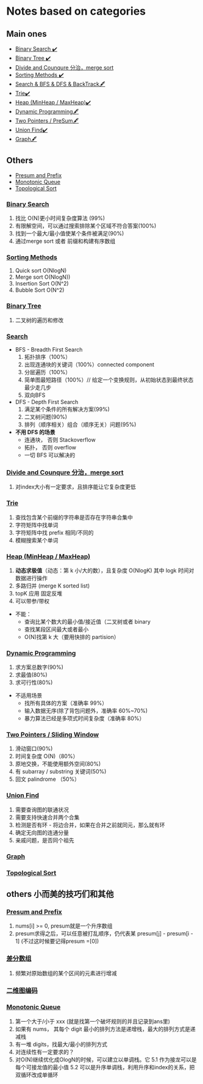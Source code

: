 # Notes based on categories

## Main ones

- [Binary Search :heavy_check_mark:](#Binary-Search)
- [Binary Tree :heavy_check_mark:](#Binary-Tree)
- [Divide and Counqure 分治，merge sort](#Divide-and-Counqure-分治-merge-sort)
- [Sorting Methods :heavy_check_mark:](#Sorting-Methods)
- [Search & BFS & DFS & BackTrack:fountain_pen:](#Search)
- [Trie:heavy_check_mark:](#Trie)
- [Heap (MinHeap / MaxHeap):heavy_check_mark:](#heap-minheap--maxheap)
- [Dynamic Programming:fountain_pen:](#Dynamic-Programming)
- [Two Pointers / PreSum:fountain_pen:](#Two-Pointers-/-PreSum)
- [Union Find:heavy_check_mark:](#Union-Find)
- [Graph:fountain_pen:](#Graph)
## Others

- [Presum and Prefix](#Presum-and-Prefix)
- [Monotonic Queue](#Monotonic-Queue)
- [Topological Sort](#Topological-Sort)

### [Binary Search](https://github.com/lilyzhaoyilu/LeetCode-Notes/blob/master/NotesBasedOnCategories/Binary%20Search%20Updated.md)

1. 找比 O(N)更小时间复杂度算法 (99%)
3. 有限解空间，可以通过搜索排除某个区域不符合答案(100%)
4. 找到一个最大/最小值使某个条件被满足(90%)
5. 通过merge sort 或者 前缀和构建有序数组 

### [Sorting Methods](https://github.com/lilyzhaoyilu/LeetCode-Notes/blob/master/NotesBasedOnCategories/Sortings%20Methods.md)

1. Quick sort O(NlogN)
2. Merge sort O(NlogN))
3. Insertion Sort O(N^2)
4. Bubble Sort O(N^2)

### [Binary Tree](https://github.com/lilyzhaoyilu/LeetCode-Notes/blob/master/NotesBasedOnCategories/Binary%20Tree.md)

1. 二叉树的遍历和修改

### [Search](https://github.com/lilyzhaoyilu/LeetCode-Notes/blob/master/sortedQuestions/BFS%20DFS.md)

- BFS - Breadth First Search
  1. 拓扑排序（100%）
  2. 出现连通块的关键词（100%）connected component
  3. 分层遍历（100%）
  4. 简单图最短路径（100%）// 给定一个变换规则，从初始状态到最终状态最少走几步
  5. 双向BFS
- DFS - Depth First Search
  1. 满足某个条件的所有解决方案(99%)
  2. 二叉树问题(90%)
  3. 排列（顺序相关）组合（顺序无关）问题(95%)
- **不用 DFS 的场景**
  - 连通块， 否则 Stackoverflow
  - 拓扑， 否则 overflow
  - 一切 BFS 可以解决的

### [Divide and Counqure 分治，merge sort](https://github.com/lilyzhaoyilu/LeetCode-Notes/blob/master/NotesBasedOnCategories/Divede%20and%20Conqure.md)
1. 对index大小有一定要求，且排序能让它复杂度更低

### [Trie](https://github.com/lilyzhaoyilu/LeetCode-Notes/blob/master/NotesBasedOnCategories/Trie.md)

1. 查找包含某个前缀的字符串是否存在字符串合集中
2. 字符矩阵中找单词
3. 字符矩阵中找 prefix 相同/不同的
4. 模糊搜索某个单词

### [Heap (MinHeap / MaxHeap)](https://github.com/lilyzhaoyilu/LeetCode-Notes/blob/master/NotesBasedOnCategories/Heap.md)

1. **动态求极值**（动态：第 k 小/大的数），且复杂度 O(NlogK) 其中 logk 时间对数据进行操作
2. 多路归并 (merge K sorted list)
3. topK 应用 固定反堆
4. 可以带参/带权

- 不能：
  - 查询比某个数大的最小值/接近值（二叉树或者 binary
  - 查找某段区间最大或者最小
  - O(N)找第 k 大（要用快排的 partision）

### [Dynamic Programming](https://github.com/lilyzhaoyilu/LeetCode-Notes/blob/master/NotesBasedOnCategories/Dynamic%20Programming.md)

1. 求方案总数字(90%)
2. 求最值(80%)
3. 求可行性(80%)

- 不适用场景
  - 找所有具体的⽅案（准确率 99%）
  - 输⼊数据⽆序(除了背包问题外，准确率 60%~70%)
  - 暴⼒算法已经是多项式时间复杂度（准确率 80%）

### [Two Pointers / Sliding Window](https://github.com/lilyzhaoyilu/LeetCode-Notes/blob/master/NotesBasedOnCategories/Two%20Pointers%20and%20Sliding%20Window.md)

1. 滑动窗口(90%)
2. 时间复杂度 O(N)（80%）
3. 原地交换，不能使用额外空间(80%)
4. 有 subarray / substring 关键词(50%)
5. 回文 palindrome （50%）

### [Union Find](https://github.com/lilyzhaoyilu/LeetCode-Notes/blob/master/NotesBasedOnCategories/Union%20Find.md)

1. 需要查询图的联通状况
2. 需要支持快速合并两个合集
3. 检测是否有环 - 将边合并，如果在合并之前就同元，那么就有环
4. 确定无向图的连通分量
5. 亲戚问题，是否同个祖先

### [Graph](https://github.com/lilyzhaoyilu/LeetCode-Notes/blob/master/NotesBasedOnCategories/Graph.md)
### [Topological Sort](https://github.com/lilyzhaoyilu/LeetCode-Notes/blob/master/NotesBasedOnCategories/Topological.md)

## others 小而美的技巧们和其他

### [Presum and Prefix](https://github.com/lilyzhaoyilu/LeetCode-Notes/blob/master/NotesBasedOnCategories/preSum%20and%20Prefix.md)
1. nums[i] >= 0, presum就是一个升序数组
2. presum求得之后，可以任意被打乱顺序，仍代表某 presum[j] - presum[i - 1] (不过这时候要记得presum =[0])
  
### [差分数组](https://github.com/lilyzhaoyilu/LeetCode-Notes/blob/master/NotesBasedOnCategories/%E5%B7%AE%E5%88%86%E6%95%B0%E7%BB%84.md)
1. 频繁对原始数组的某个区间的元素进行增减

### [二维图编码]()

### [Monotonic Queue](https://github.com/lilyzhaoyilu/LeetCode-Notes/blob/master/NotesBasedOnCategories/Monotonic%20Queue.md)

1. 第一个大于/小于 xxx (就是找第一个破坏规则的并且记录到ans里)
2. 如果有 nums， 其每个 digit 最小的排列方法是递增栈，最大的排列方式是递减栈
3. 有一堆 digits，找最大/最小的排列方式
4. 对连续性有一定要求的？
5. 对O(N)继续优化成OlogN的时候，可以建立以单调栈。它
5.1 作为接龙可以是每个可接龙值的最小值
5.2 可以是升序单调栈，利用升序和index的关系，把双循环改成单循环


